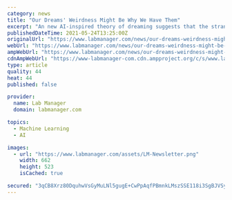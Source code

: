 ```yaml
---
category: news
title: "Our Dreams' Weirdness Might Be Why We Have Them"
excerpt: "An new AI-inspired theory of dreaming suggests that the strangeness of our dreams serves to help our brains better generalize our day-to-day experiences"
publishedDateTime: 2021-05-24T13:25:00Z
originalUrl: "https://www.labmanager.com/news/our-dreams-weirdness-might-be-why-we-have-them-25898"
webUrl: "https://www.labmanager.com/news/our-dreams-weirdness-might-be-why-we-have-them-25898"
ampWebUrl: "https://www.labmanager.com/news/our-dreams-weirdness-might-be-why-we-have-them-25898/amp"
cdnAmpWebUrl: "https://www-labmanager-com.cdn.ampproject.org/c/s/www.labmanager.com/news/our-dreams-weirdness-might-be-why-we-have-them-25898/amp"
type: article
quality: 44
heat: 44
published: false

provider:
  name: Lab Manager
  domain: labmanager.com

topics:
  - Machine Learning
  - AI

images:
  - url: "https://www.labmanager.com/assets/LM-Newsletter.png"
    width: 662
    height: 523
    isCached: true

secured: "3qCB8Xrz80DquhwVsGyMuLNl5gugE+CwPpAqfPBmnkLMszSSE118i3SgBJVSyw5Z1wxrjaXc95eVAx4pDrHqG0kXhRRsDYjXXtUqHwLx9q9QSl1K7snE3HJXumGeQZKmDeyzXO+r5JU1/E/nVqVVLStPNXdLPaLepxWeZSc+ZHGzxQqw/PC1A5mUKMYItR7vPnWXA438q4rjMOe97ZiLJ7RI3fCjAjnb7EpanaH1ZJLKl44TC1lS+CkWrARW3+gQW/MN1ZR4jBF7waCL5PpG0nmbwtrk5ErCxyx+9K3HIOtQCOcYjmayVpi6I5+xN0w06A1/f2qJACwXmgzyd+gaF1eanlS4aQKyf3i9MBrGHSg=;7vXkFbmkozJgkV4D7nECEQ=="
---
```


